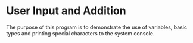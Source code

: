 # User Input and Addition<br>
The purpose of this program is to demonstrate the use of variables, basic types and printing special characters to the system console.

